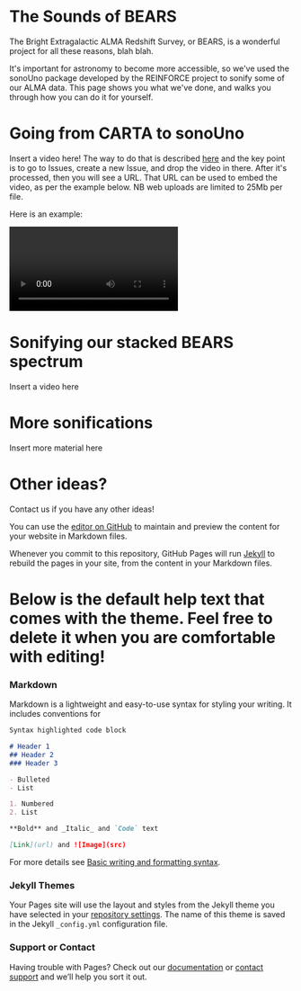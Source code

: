 # The Sounds of BEARS

The Bright Extragalactic ALMA Redshift Survey, or BEARS, is a wonderful project for all these reasons, blah blah.

It's important for astronomy to become more accessible, so we've used the sonoUno package developed by the REINFORCE project to sonify some of our ALMA data. This page shows you what we've done, and walks you through how you can do it for yourself.

# Going from CARTA to sonoUno

Insert a video here! The way to do that is described [here](https://www.cazzulino.com/github-pages-embed-video.html) and the key point is to go to Issues, create a new Issue, and drop the video in there. After it's processed, then you will see a URL. That URL can be used to embed the video, as per the example below. NB web uploads are limited to 25Mb per file. 

Here is an example:

<video src="https://user-images.githubusercontent.com/11993612/184339026-d023d906-90fc-44c4-9dda-59a155d790ac.mp4" controls="controls" style="max-width: 730px;">
</video>

# Sonifying our stacked BEARS spectrum

Insert a video here

# More sonifications

Insert more material here

# Other ideas?
Contact us if you have any other ideas!

You can use the [editor on GitHub](https://github.com/stephenserjeant/sounds-of-bears/edit/gh-pages/index.md) to maintain and preview the content for your website in Markdown files.

Whenever you commit to this repository, GitHub Pages will run [Jekyll](https://jekyllrb.com/) to rebuild the pages in your site, from the content in your Markdown files.

# Below is the default help text that comes with the theme. Feel free to delete it when you are comfortable with editing! 

### Markdown

Markdown is a lightweight and easy-to-use syntax for styling your writing. It includes conventions for

```markdown
Syntax highlighted code block

# Header 1
## Header 2
### Header 3

- Bulleted
- List

1. Numbered
2. List

**Bold** and _Italic_ and `Code` text

[Link](url) and ![Image](src)
```

For more details see [Basic writing and formatting syntax](https://docs.github.com/en/github/writing-on-github/getting-started-with-writing-and-formatting-on-github/basic-writing-and-formatting-syntax).

### Jekyll Themes

Your Pages site will use the layout and styles from the Jekyll theme you have selected in your [repository settings](https://github.com/stephenserjeant/sounds-of-bears.github.io/settings/pages). The name of this theme is saved in the Jekyll `_config.yml` configuration file.

### Support or Contact

Having trouble with Pages? Check out our [documentation](https://docs.github.com/categories/github-pages-basics/) or [contact support](https://support.github.com/contact) and we’ll help you sort it out.
